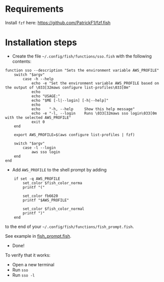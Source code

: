 # Requirements

Install `fzf` here: https://github.com/PatrickF1/fzf.fish

# Installation steps

* Create the file `~/.config/fish/functions/sso.fish` with the following contents:

```fish
function sso --description "Sets the environment variable AWS_PROFILE"
    switch "$argv"
        case -h --help
            echo -e "Set the environment variable AWS_PROFILE based on the output of \033[32maws configure list-profiles\033[0m"
            echo
            echo "USAGE:"
            echo "$ME [-l|--login] [-h|--help]"
            echo
            echo    "-h, --help     Show this help message"
            echo -e "-l, --login    Runs \033[32maws sso login\033[0m with the selected AWS_PROFILE"
            exit 0
    end

    export AWS_PROFILE=$(aws configure list-profiles | fzf)

    switch "$argv"
        case -l --login
            aws sso login
    end
end
```

* Add `AWS_PROFILE`  to the shell prompt by adding

```fish
    if set -q AWS_PROFILE
        set_color $fish_color_norma
        printf "("

        set_color fb6620
        printf "$AWS_PROFILE"

        set_color $fish_color_normal
        printf ")"
    end
```

to the end of your `~/.config/fish/functions/fish_prompt.fish`.

See example in [fish_prompt.fish](fish_prompt.fish).

* Done!

To verify that it works:

* Open a new terminal
* Run `sso`
* Run `sso -l`
